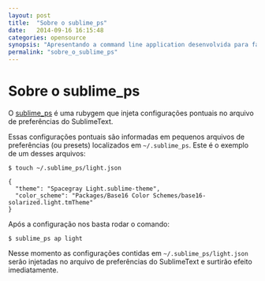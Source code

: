 ```yaml
---
layout: post
title:  "Sobre o sublime_ps"
date:   2014-09-16 16:15:48
categories: opensource
synopsis: "Apresentando a command line application desenvolvida para facilitar a troca de presets de configuração no SublimeText"
permalink: "sobre_o_sublime_ps"
---
```


# Sobre o sublime_ps

O [sublime_ps](https://github.com/viniciusalmeida/sublime_ps) é uma rubygem que injeta configurações pontuais no arquivo de preferências do SublimeText.

Essas configurações pontuais são informadas em pequenos arquivos de preferências (ou presets) localizados em `~/.sublime_ps`. Este é o exemplo de um desses arquivos:

```
$ touch ~/.sublime_ps/light.json

{
  "theme": "Spacegray Light.sublime-theme",
  "color_scheme": "Packages/Base16 Color Schemes/base16-solarized.light.tmTheme"
}
```

Após a configuração nos basta rodar o comando:

```
$ sublime_ps ap light
```

Nesse momento as configurações contidas em `~/.sublime_ps/light.json` serão injetadas no arquivo de preferências do SublimeText e surtirão efeito imediatamente.
